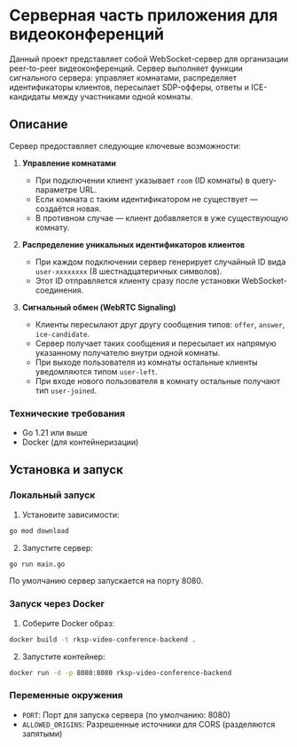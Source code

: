 # Серверная часть приложения для видеоконференций

Данный проект представляет собой WebSocket-сервер для организации peer-to-peer видеоконференций. Сервер выполняет функции сигнального сервера: управляет комнатами, распределяет идентификаторы клиентов, пересылает SDP-офферы, ответы и ICE-кандидаты между участниками одной комнаты.

## Описание

Сервер предоставляет следующие ключевые возможности:

1. **Управление комнатами**  
   - При подключении клиент указывает `room` (ID комнаты) в query-параметре URL.  
   - Если комната с таким идентификатором не существует — создаётся новая.  
   - В противном случае — клиент добавляется в уже существующую комнату.

2. **Распределение уникальных идентификаторов клиентов**  
   - При каждом подключении сервер генерирует случайный ID вида `user-xxxxxxxx` (8 шестнадцатеричных символов).  
   - Этот ID отправляется клиенту сразу после установки WebSocket-соединения.

3. **Сигнальный обмен (WebRTC Signaling)**  
   - Клиенты пересылают друг другу сообщения типов: `offer`, `answer`, `ice-candidate`.  
   - Сервер получает таких сообщения и пересылает их напрямую указанному получателю внутри одной комнаты.
   - При выходе пользователя из комнаты остальные клиенты уведомляются типом `user-left`.  
   - При входе нового пользователя в комнату остальные получают тип `user-joined`.


### Технические требования

- Go 1.21 или выше
- Docker (для контейнеризации)

## Установка и запуск

### Локальный запуск

1. Установите зависимости:
```bash
go mod download
```

2. Запустите сервер:
```bash
go run main.go
```

По умолчанию сервер запускается на порту 8080.

### Запуск через Docker

1. Соберите Docker образ:
```bash
docker build -t rksp-video-conference-backend .
```

2. Запустите контейнер:
```bash
docker run -d -p 8080:8080 rksp-video-conference-backend
```

### Переменные окружения

- `PORT`: Порт для запуска сервера (по умолчанию: 8080)
- `ALLOWED_ORIGINS`: Разрешенные источники для CORS (разделяются запятыми)
